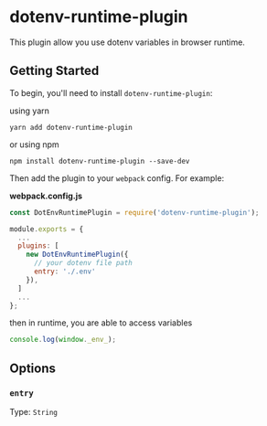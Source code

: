 # dotenv-runtime-plugin

This plugin allow you use dotenv variables in browser runtime.

## Getting Started

To begin, you'll need to install `dotenv-runtime-plugin`:

using yarn

```console
yarn add dotenv-runtime-plugin
```

or using npm

```console
npm install dotenv-runtime-plugin --save-dev
```

Then add the plugin to your `webpack` config. For example:

**webpack.config.js**

```js
const DotEnvRuntimePlugin = require('dotenv-runtime-plugin');

module.exports = {
  ...
  plugins: [
    new DotEnvRuntimePlugin({
      // your dotenv file path
      entry: './.env'
    }),
  ]
  ...
};
```

then in runtime, you are able to access variables

```js
console.log(window._env_);
```

## Options

### `entry`

Type: `String`
